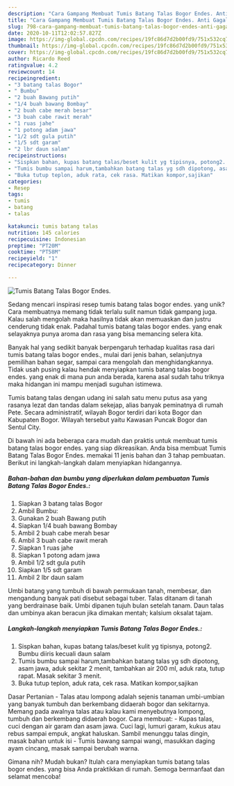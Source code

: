 ```yaml
---
description: "Cara Gampang Membuat Tumis Batang Talas Bogor Endes. Anti Gagal"
title: "Cara Gampang Membuat Tumis Batang Talas Bogor Endes. Anti Gagal"
slug: 798-cara-gampang-membuat-tumis-batang-talas-bogor-endes-anti-gagal
date: 2020-10-11T12:02:57.827Z
image: https://img-global.cpcdn.com/recipes/19fc86d7d2b00fd9/751x532cq70/tumis-batang-talas-bogor-endes-foto-resep-utama.jpg
thumbnail: https://img-global.cpcdn.com/recipes/19fc86d7d2b00fd9/751x532cq70/tumis-batang-talas-bogor-endes-foto-resep-utama.jpg
cover: https://img-global.cpcdn.com/recipes/19fc86d7d2b00fd9/751x532cq70/tumis-batang-talas-bogor-endes-foto-resep-utama.jpg
author: Ricardo Reed
ratingvalue: 4.2
reviewcount: 14
recipeingredient:
- "3 batang talas Bogor"
- " Bumbu"
- "2 buah Bawang putih"
- "1/4 buah bawang Bombay"
- "2 buah cabe merah besar"
- "3 buah cabe rawit merah"
- "1 ruas jahe"
- "1 potong adam jawa"
- "1/2 sdt gula putih"
- "1/5 sdt garam"
- "2 lbr daun salam"
recipeinstructions:
- "Sispkan bahan, kupas batang talas/beset kulit yg tipisnya, potong2. Bumbu diiris kecuali daun salam"
- "Tumis bumbu sampai harum,tambahkan batang talas yg sdh dipotong, asam jawa, aduk sekitar 2 menit, tambahkan air 200 ml, aduk rata, tutup rapat. Masak sekitar 3 menit."
- "Buka tutup teplon, aduk rata, cek rasa. Matikan kompor,sajikan"
categories:
- Resep
tags:
- tumis
- batang
- talas

katakunci: tumis batang talas 
nutrition: 145 calories
recipecuisine: Indonesian
preptime: "PT20M"
cooktime: "PT58M"
recipeyield: "1"
recipecategory: Dinner

---
```



![Tumis Batang Talas Bogor Endes.](https://img-global.cpcdn.com/recipes/19fc86d7d2b00fd9/751x532cq70/tumis-batang-talas-bogor-endes-foto-resep-utama.jpg)

Sedang mencari inspirasi resep tumis batang talas bogor endes. yang unik? Cara membuatnya memang tidak terlalu sulit namun tidak gampang juga. Kalau salah mengolah maka hasilnya tidak akan memuaskan dan justru cenderung tidak enak. Padahal tumis batang talas bogor endes. yang enak selayaknya punya aroma dan rasa yang bisa memancing selera kita.

Banyak hal yang sedikit banyak berpengaruh terhadap kualitas rasa dari tumis batang talas bogor endes., mulai dari jenis bahan, selanjutnya pemilihan bahan segar, sampai cara mengolah dan menghidangkannya. Tidak usah pusing kalau hendak menyiapkan tumis batang talas bogor endes. yang enak di mana pun anda berada, karena asal sudah tahu triknya maka hidangan ini mampu menjadi suguhan istimewa.

Tumis batang talas dengan udang ini salah satu menu putus asa yang rasanya lezat dan tandas dalam sekejap, alias banyak peminatnya di rumah Pete. Secara administratif, wilayah Bogor terdiri dari kota Bogor dan Kabupaten Bogor. Wilayah tersebut yaitu Kawasan Puncak Bogor dan Sentul City.


Di bawah ini ada beberapa cara mudah dan praktis untuk membuat tumis batang talas bogor endes. yang siap dikreasikan. Anda bisa membuat Tumis Batang Talas Bogor Endes. memakai 11 jenis bahan dan 3 tahap pembuatan. Berikut ini langkah-langkah dalam menyiapkan hidangannya.

<!--inarticleads1-->

##### Bahan-bahan dan bumbu yang diperlukan dalam pembuatan Tumis Batang Talas Bogor Endes.:

1. Siapkan 3 batang talas Bogor
1. Ambil  Bumbu:
1. Gunakan 2 buah Bawang putih
1. Siapkan 1/4 buah bawang Bombay
1. Ambil 2 buah cabe merah besar
1. Ambil 3 buah cabe rawit merah
1. Siapkan 1 ruas jahe
1. Siapkan 1 potong adam jawa
1. Ambil 1/2 sdt gula putih
1. Siapkan 1/5 sdt garam
1. Ambil 2 lbr daun salam


Umbi batang yang tumbuh di bawah permukaan tanah, membesar, dan mengandung banyak pati disebut sebagai tuber. Talas ditanam di tanah yang berdrainase baik. Umbi dipanen tujuh bulan setelah tanam. Daun talas dan umbinya akan beracun jika dimakan mentah; kalsium oksalat tajam. 

<!--inarticleads2-->

##### Langkah-langkah menyiapkan Tumis Batang Talas Bogor Endes.:

1. Sispkan bahan, kupas batang talas/beset kulit yg tipisnya, potong2. Bumbu diiris kecuali daun salam
1. Tumis bumbu sampai harum,tambahkan batang talas yg sdh dipotong, asam jawa, aduk sekitar 2 menit, tambahkan air 200 ml, aduk rata, tutup rapat. Masak sekitar 3 menit.
1. Buka tutup teplon, aduk rata, cek rasa. Matikan kompor,sajikan


Dasar Pertanian - Talas atau lompong adalah sejenis tanaman umbi-umbian yang banyak tumbuh dan berkembang didaerah bogor dan sekitarnya. Memang pada awalnya talas atau kalau kami menyebutnya lompong, tumbuh dan berkembang didaerah bogor. Cara membuat: - Kupas talas, cuci dengan air garam dan asam jawa. Cuci lagi, lumuri garam, kukus atau rebus sampai empuk, angkat haluskan. Sambil menunggu talas dingin, masak bahan untuk isi - Tumis bawang sampai wangi, masukkan daging ayam cincang, masak sampai berubah warna. 

Gimana nih? Mudah bukan? Itulah cara menyiapkan tumis batang talas bogor endes. yang bisa Anda praktikkan di rumah. Semoga bermanfaat dan selamat mencoba!
